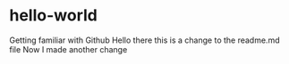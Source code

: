 # hello-world
Getting familiar with Github
Hello there this is a change to the readme.md file
Now I made another change
